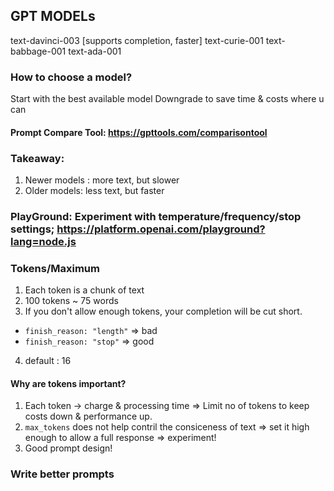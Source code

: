## GPT MODELs

text-davinci-003 [supports completion, faster]
text-curie-001
text-babbage-001
text-ada-001

### How to choose a model?

Start with the best available model
Downgrade to save time & costs where u can

#### Prompt Compare Tool: https://gpttools.com/comparisontool

### Takeaway:

1. Newer models : more text, but slower
2. Older models: less text, but faster

### PlayGround: Experiment with temperature/frequency/stop settings; https://platform.openai.com/playground?lang=node.js

### Tokens/Maximum

1. Each token is a chunk of text
2. 100 tokens ~ 75 words
3. If you don't allow enough tokens, your completion will be cut short.

- `finish_reason: "length"` => bad
- `finish_reason: "stop"` => good

4. default : 16

#### Why are tokens important?

1. Each token -> charge & processing time => Limit no of tokens to keep costs down & performance up.
2. `max_tokens` does not help contril the consiceness of text => set it high enough to allow a full response => experiment!
3. Good prompt design!

### Write better prompts
